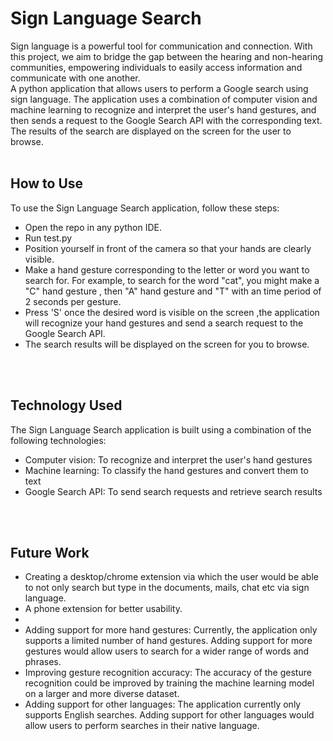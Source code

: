 
# Sign Language Search
Sign language is a powerful tool for communication and connection. With this project, we aim to bridge the gap between the hearing and non-hearing communities, empowering individuals to easily access information and communicate with one another. <br>
A python application that allows users to perform a Google search using sign language. The application uses a combination of computer vision and machine learning to recognize and interpret the user's hand gestures, and then sends a request to the Google Search API with the corresponding text. The results of the search are displayed on the screen for the user to browse.
<br>
<br>
## How to Use
To use the Sign Language Search application, follow these steps:

- Open the repo in any python IDE.
- Run test.py
- Position yourself in front of the camera so that your hands are clearly visible.
- Make a hand gesture corresponding to the letter or word you want to search for. For example, to search for the word "cat", you might make a "C" hand gesture , then "A" hand gesture and "T" with an time period of 2 seconds per gesture.
- Press 'S' once the desired word is visible on the screen ,the application will recognize your hand gestures and send a search request to the Google Search API.
- The search results will be displayed on the screen for you to browse.

<br>
<br>

## Technology Used
The Sign Language Search application is built using a combination of the following technologies:

- Computer vision: To recognize and interpret the user's hand gestures
- Machine learning: To classify the hand gestures and convert them to text
- Google Search API: To send search requests and retrieve search results

<br>
<br>

## Future Work


- Creating a desktop/chrome extension via which the user would be able to not only search but type in the documents, mails, chat etc via sign language.
- A phone extension for better usability.
- 
- Adding support for more hand gestures: Currently, the application only supports a limited number of hand gestures. Adding support for more gestures would allow users to search for a wider range of words and phrases.
- Improving gesture recognition accuracy: The accuracy of the gesture recognition could be improved by training the machine learning model on a larger and more diverse dataset.
- Adding support for other languages: The application currently only supports English searches. Adding support for other languages would allow users to perform searches in their native language.
